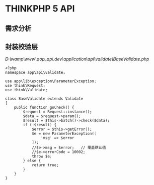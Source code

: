 # THINKPHP 5 API

## 需求分析

## 封装校验层
*D:\wamp\www\aop_api.dev\application\api\validate\BaseValidate.php*

    <?php    
    namespace app\api\validate;
    
    use app\lib\exception\ParameterException;
    use think\Request;
    use think\Validate;
    
    class BaseValidate extends Validate
    {
        public function goCheck() {
            $request = Request::instance();
            $data = $request->param();
            $result = $this->batch()->check($data);
            if (!$result) {
                $error = $this->getError();
                $e = new ParameterException([
                    'msg' => $error
                ]);
                //$e->msg = $error;   // 覆盖默认值
                //$e->errorCode = 10002;
                throw $e;
            } else {
                return true;
            }
        }
    }